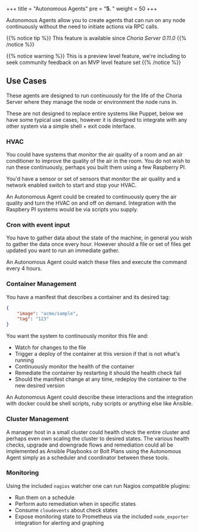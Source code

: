 +++
title = "Autonomous Agents"
pre = "<b>5. </b>"
weight = 50
+++

Autonomous Agents allow you to create agents that can run on any node continuously without the need to initiate actions via RPC calls.

{{% notice tip %}}
This feature is available since *Choria Server 0.11.0*
{{% /notice %}}

{{% notice warning %}}
This is a preview level feature, we're including to seek community feedback on an MVP level feature set
{{% /notice %}}

## Use Cases

These agents are designed to run continuously for the life of the Choria Server where they manage the node or environment the node runs in.

These are not designed to replace entire systems like Puppet, below we have some typical use cases, however it is designed to integrate with any other system via a simple shell + exit code interface.

### HVAC

You could have systems that monitor the air quality of a room and an air conditioner to improve the quality of the air in the room.  You do not wish to run these continuously, perhaps you built them using a few Raspberry PI.

You'd have a sensor or set of sensors that monitor the air quality and a network enabled switch to start and stop your HVAC.

An Autonomous Agent could be created to continuously query the air quality and turn the HVAC on and off on demand. Integration with the Raspbery PI systems would be via scripts you supply.

### Cron with event input

You have to gather data about the state of the machine, in general you wish to gather the data once every hour. However should a file or set of files get updated you want to run an immediate gather.

An Autonomous Agent could watch these files and execute the command every 4 hours.

### Container Management

You have a manifest that describes a container and its desired tag:

```json
{
    "image": "acme/sample",
    "tag": "123"
}
```

You want the system to continuously monitor this file and:

 * Watch for changes to the file
 * Trigger a deploy of the container at this version if that is not what's running
 * Continuously monitor the health of the container
 * Remediate the container by restarting it should the health check fail
 * Should the manifest change at any time, redeploy the container to the new desired version

 An Autonomous Agent could describe these interactions and the integration with docker could be shell scripts, ruby scripts or anything else like Ansible.

### Cluster Management

A manager host in a small cluster could health check the entire cluster and perhaps even own scaling the cluster to desired states.  The various health checks, upgrade and downgrade flows and remediation could all be implemented as Ansible Playbooks or Bolt Plans using the Autonomous Agent simply as a scheduler and coordinator between these tools.

### Monitoring

Using the included `nagios` watcher one can run Nagios compatible plugins:

 * Run them on a schedule
 * Perform auto remediation when in specific states
 * Consume `cloudevents` about check states 
 * Expose monitoring state to Prometheus via the included `node_exporter` integration for alerting and graphing
